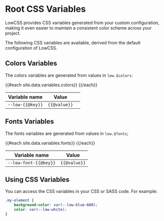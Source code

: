 # Root CSS Variables

LowCSS provides CSS variables generated from your custom configuration, making it even easier to maintain a consistent color scheme across your project.

The following CSS variables are available, derived from the default configuration of LowCSS.

## Colors Variables

The colors variables are generated from values in `low.$colors`:

<table>
    <thead>
        <tr>
            <th>Variable name</th>
            <th>Value</th>
            <th></th>
        </tr>
    </thead>
    <tbody>
        {{#each site.data.variables.colors}}
        <tr>
            <td><code>--low-{{@key}}</code></td>
            <td><code>{{@value}}</code></td>
            <td>
                <div class="bg-{{@key}} border border-neutral-200 rounded-lg h-4 w-16 mx-auto"></div>
            </td>
        </tr>
        {{/each}}
    </tbody>
</table>

## Fonts Variables

The fonts variables are generated from values in `low.$fonts`;

<table>
    <thead>
        <tr>
            <th>Variable name</th>
            <th>Value</th>
        </tr>
    </thead>
    <tbody>
        {{#each site.data.variables.fonts}}
        <tr>
            <td><code>--low-font-{{@key}}</code></td>
            <td><code>{{@value}}</code></td>
        </tr>
        {{/each}}
    </tbody>
</table>

## Using CSS Variables

You can access the CSS variables in your CSS or SASS code. For example:

```css
.my-element {
    background-color: var(--low-blue-600);
    color: var(--low-white);
}
```

